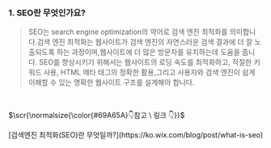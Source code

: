 ### 1. SEO란 무엇인가요?
><p>SEO는 search engine optimization의 약어로 검색 엔진 최적화를 의미합니다.검색 엔진 최적화는 웹사이트가 검색 엔진의 자연스러운 검색 결과에 더 잘 노출되도록 하는 과정이며,웹사이트에 더 많은 방문자를 유치하는데 도움을 줍니다. SEO를 향상시키기 위해서는 웹사이트의 로딩 속도를 최적화하고, 적절한 키워드 사용, HTML 메타 태그의 정확한 활용,그리고 사용자와 검색 엔진이 쉽게 이해할 수 있는 명확한 웹사이트 구조를 설계해야 합니다.</p>

<br>
<p>$\scr{\normalsize{\color{#69A65A}👇참고 \ 링크 👇}}$</p>
[검색엔진 최적화(SEO)란 무엇일까?](https://ko.wix.com/blog/post/what-is-seo)
